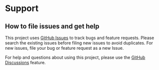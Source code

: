 # Support

## How to file issues and get help

This project uses [GitHub Issues](https://github.com/Metaswitch/apt-transport-blob/issues) to track bugs and feature requests. Please search the existing
issues before filing new issues to avoid duplicates.  For new issues, file your bug or
feature request as a new Issue.

For help and questions about using this project, please use the [GitHub Discussions](https://github.com/Metaswitch/apt-transport-blob/discussions) feature.

